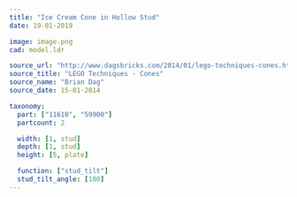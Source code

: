 ```yaml
---
title: "Ice Cream Cone in Hollow Stud"
date: 19-01-2019

image: image.png
cad: model.ldr

source_url: "http://www.dagsbricks.com/2014/01/lego-techniques-cones.html"
source_title: "LEGO Techniques - Cones"
source_name: "Brian Dag"
source_date: 15-01-2014

taxonomy:
  part: ["11610", "59900"]
  partcount: 2

  width: [1, stud]
  depth: [1, stud]
  height: [5, plate]

  function: ["stud_tilt"]
  stud_tilt_angle: [180]
---
```

